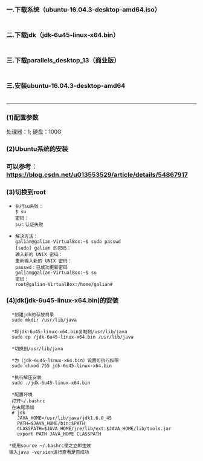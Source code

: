 ### 一.下载系统（ubuntu-16.04.3-desktop-amd64.iso）<br /><br />
### 二.下载jdk（jdk-6u45-linux-x64.bin）<br /><br />
### 三.下载parallels_desktop_13（商业版）<br /><br />
### 三.安装ubuntu-16.04.3-desktop-amd64<br /><br />

**********************************************************************

### (1)配置参数<br />
  处理器：1; 硬盘：100G<br />
### (2)Ubuntu系统的安装<br />
###    可以参考：https://blog.csdn.net/u013553529/article/details/54867917
### (3)切换到root
*     执行su失败：
      $ su
      密码： 
      su：认证失败
*     解决方法：
      galian@galian-VirtualBox:~$ sudo passwd
      [sudo] galian 的密码： 
      输入新的 UNIX 密码： 
      重新输入新的 UNIX 密码： 
      passwd：已成功更新密码
      galian@galian-VirtualBox:~$ su
      密码： 
      root@galian-VirtualBox:/home/galian# 
### (4)jdk(jdk-6u45-linux-x64.bin)的安装
      *创建jdk的存放目录
      sudo mkdir /usr/lib/java
      
      *将jdk-6u45-linux-x64.bin复制到/usr/lib/java
      sudo cp /jdk-6u45-linux-x64.bin /usr/lib/java
      
      *切换到/usr/lib/java
      
      *为（jdk-6u45-linux-x64.bin）设置可执行权限
      sudo chmod 755 jdk-6u45-linux-x64.bin
      
      *执行解压安装
      sudo ./jdk-6u45-linux-x64.bin
      
      *配置环境
      打开~/.bashrc
      在末尾添加
      # jdk
        JAVA_HOME=/usr/lib/java/jdk1.6.0_45
        PATH=$JAVA_HOME/bin:$PATH
        CLASSPATH=$JAVA_HOME/jre/lib/ext:$JAVA_HOME/lib/tools.jar
        export PATH JAVA_HOME CLASSPATH
        
     *使用source ~/.bashrc使之立即生效
     输入java -version进行查看是否成功
      
      
